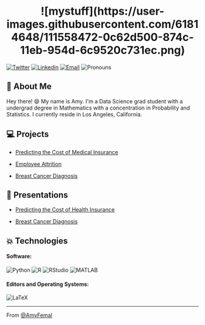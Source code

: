 

<h1 align="center"> 
![mystuff](https://user-images.githubusercontent.com/61814648/111558472-0c62d500-874c-11eb-954d-6c9520c731ec.png) 
</h1>

[![Twitter](https://img.shields.io/badge/-Twitter-1ca0f1?style=flat&labelColor=1ca0f1&logo=twitter&logoColor=white&link=https://twitter.com/itsamylyfe)](https://twitter.com/itsamylyfe)
[![Linkedin](https://img.shields.io/badge/-LinkedIn-blue?style=flat&logo=Linkedin&logoColor=white&link=https://www.linkedin.com/in/amy-femal-66316419a/)](https://www.linkedin.com/in/amy-femal-66316419a/)
[![Email](https://img.shields.io/badge/-Email-c14438?style=flat&logo=Gmail&logoColor=white&link=mailto:afemal@my365.bellevue.edu)](mailto:afemal@my365.bellevue.edu)
![Pronouns](https://img.shields.io/badge/Pronouns-she%2Fher-brightgreen?style=flat)


## 📝 About Me
Hey there! 😄 My name is Amy. I'm a Data Science grad student with a undergrad degree in Mathematics with a concentration in Probability and Statistics. I currently reside in Los Angeles, California. 
<!-- More info on badges below: https://github.com/badges/shields/blob/master/doc/logos.md -->

## 💻 Projects 

* [Predicting the Cost of Medical Insurance](https://github.com/afemal/Projects/tree/main/Predicting%20the%20Cost%20of%20Health%20Insurance)

* [Employee Attrition](https://github.com/afemal/Projects/tree/main/Employee%20Attrition)

* [Breast Cancer Diagnosis](https://github.com/afemal/Projects/blob/main/Breast%20Cancer%20Diagnosis/BreastCancerDiagnosis.ipynb)

## 🎥 Presentations

* [Predicting the Cost of Health Insurance](https://youtu.be/F4EP5Q5jQlY)

* [Breast Cancer Diagnosis](https://github.com/afemal/Projects/blob/main/Breast%20Cancer%20Diagnosis/Breast%20Cancer%20Biopsy%20Data.pdf)

## 💥 Technologies

#### Software:

![Python](http://img.shields.io/badge/-Python-3776AB?style=flat-square&logo=python&logoColor=ffff4a)
![R](http://img.shields.io/badge/-R-007ACC?style=flat-square&logo=R&logoColor=ffffff)
![RStudio](http://img.shields.io/badge/-rstudio-007396?style=flat-square&logo=rstudio&logoColor=ffffff)
![MATLAB](http://img.shields.io/badge/-MATLAB-6DB33F?style=flat-square&logo=matlab&logoColor=ffffff)

#### Editors and Operating Systems:

![LaTeX](http://img.shields.io/badge/-LaTeX-008080?style=flat-square&logo=latex&logoColor=ffffff)

<hr/>

From [@AmyFemal](https://github.com/afemal)

